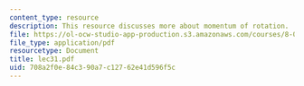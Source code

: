 ```yaml
---
content_type: resource
description: This resource discusses more about momentum of rotation.
file: https://ol-ocw-studio-app-production.s3.amazonaws.com/courses/8-01l-physics-i-classical-mechanics-fall-2005/708a2f0e84c390a7c12762e41d596f5c_lec31.pdf
file_type: application/pdf
resourcetype: Document
title: lec31.pdf
uid: 708a2f0e-84c3-90a7-c127-62e41d596f5c
---
```

